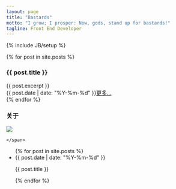 ```yaml
---
layout: page
title: "Bastards"
motto: "I grow; I prosper: Now, gods, stand up for bastards!"
tagline: Front End Developer
---
```

{% include JB/setup %}

<div class="col-sm-8 blog-main ">
  {% for post in site.posts %}
    <div class="post-card animated slideInLeft">
    <h3>{{ post.title }}</h3>
    <div class="post-brief">
    {{ post.excerpt }}
    <div class="post-more text-right"><span class="post-date text-muted">{{ post.date | date: "%Y-%m-%d" }}</span><a href="{{ BASE_PATH }}{{ post.url }}" >更多...</a></div>
    </div>
    </div>
  {% endfor %}
</div>
<div class="col-sm-4">
<div class="info-box  drop-shadow  animated slideInRight">
    <h3 class="info-box-title">关于</h3>
    <div class="info-box-icon">
     <img src="https://avatars2.githubusercontent.com/u/5801806?v=3&s=160" />
    </div>
    <span class="stats">

    </span>
</div>
<div class="time-line  animated slideInRight">
  <ul>
    {% for post in site.posts %}
    <li>
    <span class="time-line-date">{{ post.date | date: "%Y-%m-%d" }}</span>
    <span class="time-line-dot"></span>
    <div class="popover right">
          <div class="arrow"></div>
          <div class="popover-content">
            <p>{{ post.title }}</p>
          </div>
     </div>
    </li>
    {% endfor %}
  </ul>
</div>
</div>



